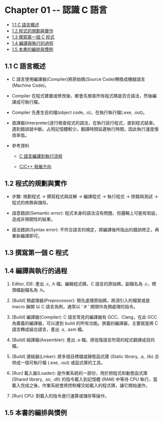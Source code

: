 # Chapter 01 -- 認識 C 語言 #

* [1.1 C 語言概述](#11-c-語言概述)
* [1.2 程式的規劃與實作](#12-程式的規劃與實作)
* [1.3 撰寫第一個 C 程式](#13-撰寫第一個-c-程式)
* [1.4 編譯與執行的過程](#14-編譯與執行的過程)
* [1.5 本書的編排與慣例](#15-本書的編排與慣例)

## 1.1 C 語言概述 ##

* C 語言使用編譯器(Compiler)將原始碼(Source Code)轉換成機器語言(Machine Code)。

* Compiler 在程式建置或修改後，都會先檢查所有程式碼是否合語法，然後編譯成可執行檔。

* Compiler 先產生目的檔(object code, .o)，在執行執行檔(.exe, .out)。

* 直譯器(Interpreter)逐行檢查程式的語法，在執行該行程式，直到程式結束。遇到錯誤就中斷。占用記憶體較少。翻譯時間延遲執行時間，因此執行速度慢效率低。

* 參考資料

  * [C 語言編譯到執行流程](https://aben20807.blogspot.com/2018/08/1070824-c.html)

  * [C/C++ 發展方向](https://github.com/huihut/interview/#cc-development-direction)

## 1.2 程式的規劃與實作 ##

* 步驟: 規劃程式 -> 撰寫程式與註解 -> 編譯程式 -> 執行程式 -> 除錯與測試 -> 程式的修飾與儲存。

* 語意錯誤(Semantic error): 程式本身的語法沒有問題，但邏輯上可能有瑕疵，造成非預期性的結果。

* 語法錯誤(Syntax error): 不符合語言的規定，將編譯後所指出的錯誤修正，再重新編譯即可。

## 1.3 撰寫第一個 C 程式 ##

## 1.4 編譯與執行的過程 ##

1. Editor, IDE: 產出 .c, .h 檔。編輯程式碼，C 語言的原始碼，副檔名為 .c，標頭檔副檔名為 .h。

2. [Build] 預處理器(Preprocessor): 預先處理原始碼，將須引入的檔案或是 macro 展開
以 C 語言為例，通常以 ' # ' 開頭作為預處理的指令。

3. [Build] 編譯器(Compiler): C 語言常見的編譯器有 GCC、Clang，在此 GCC 為廣義的編譯器，可以達到 build 的所有功能。狹義的編譯器，主要就是將 C 語言轉成組合語言，產出 .s, .asm 檔。

4. [Build] 組譯器(Assembler): 產出 .o 檔。將低階語言所寫的程式翻譯成目的檔。

5. [Build] 連結器(Linker): 將多個目標檔或靜態函式庫 (Static library, .a, .lib) 合併成一個可執行檔 (.exe, .out) 或函式庫的工具。

6. [Run] 載入器(Loader): 是作業系統的一部份，用於把程式和動態函式庫 (Shared library, .so, .dll) 的指令載入到記憶體 (RAM) 中等待 CPU 執行，當載入完成之後，作業系統會將控制權交給載入的程式碼，讓它開始運作。

7. [Run] CPU: 對載入的指令進行運算或儲存等操作。

## 1.5 本書的編排與慣例 ##
